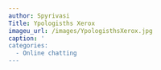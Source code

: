 ```yaml
---
author: Spyrivasi
Title: Ypologisths Xerox
imageu_url: /images/YpologisthsXerox.jpg
caption: '
categories: 
  - Online chatting
---
```

